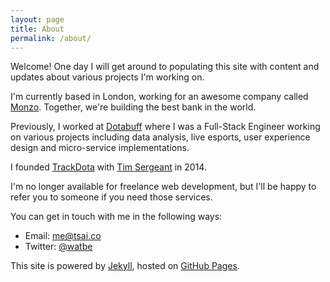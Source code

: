 ```yaml
---
layout: page
title: About
permalink: /about/
---
```


Welcome! One day I will get around to populating this site with content
and updates about various projects I\'m working on.

I'm currently based in London, working for an awesome company called [Monzo](https://www.monzo.com).
Together, we're building the best bank in the world.

Previously, I worked at [Dotabuff](https://www.dotabuff.com) where I was a Full-Stack Engineer working
on various projects including data analysis, live esports, user experience design and micro-service implementations.

I founded [TrackDota](https://www.trackdota.com) with [Tim Sergeant](https://www.timsergeant.com) in 2014.

I\'m no longer available for freelance web development, but I\'ll be happy to
refer you to someone if you need those services. 

You can get in touch with me in the following ways:

* Email: [me@tsai.co](mailto:me@tsai.co)
* Twitter: [@watbe](http://twitter.com/watbe)

This site is powered by [Jekyll](http://jekyllrb.com/), hosted on [GitHub Pages](https://pages.github.com/).
